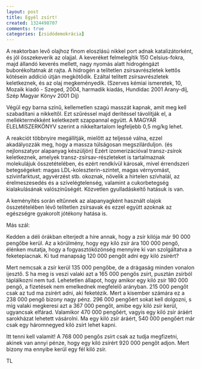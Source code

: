 ```yaml
---
layout: post
title: Egyél zsírt!
created: 1324498707
comments: true
categories: [zsidódemokrácia]
---
```

A reaktorban levő olajhoz finom eloszlású nikkel port adnak katalizátorként, és jól összekeverik az olajjal. A keveréket felmelegítik 150 Celsius-fokra, majd állandó keverés mellett, nagy nyomás alatt hidrogéngázt buborékoltatnak át rajta. A hidrogén a telítetlen zsírsavrészletek kettős kötésein addíció útján megkötődik. Ezáltal telített zsírsavrészletek keletkeznek, és az olaj megkeményedik. (Szerves kémiai ismeretek, 10, Mozaik kiadó - Szeged, 2004, harmadik kiadás, Hundidac 2001 Arany-díj, Szép Magyar Könyv 2001 Díj)

Végül egy barna színű, kellemetlen szagú masszát kapnak, amit meg kell szabadítani a nikkeltől. Ezt szűréssel majd derítéssel távolítják el, a melléktermékként keletkezett szappannal együtt. A MAGYAR ÉLELMISZERKÖNYV szerint a nikkeltartalom legfeljebb 0,5 mg/kg lehet.

A reakciót többnyire megállítják, mielőtt az teljessé válna, ezzel akadályozzák meg, hogy a massza túlságosan megszilárduljon. (és nejlonszatyor alapanyag készüljön) Ezért izomerizációval transz-zsírok keletkeznek, amelyek transz-zsírsav-részleteket is tartalmaznak molekulájuk összetételében, és ezért rendkívül károsak, mivel érrendszeri betegségeket: magas LDL-koleszterin-szintet, magas vérnyomást, szívinfarktust, agyvérzést stb. okoznak, növelik a hirtelen szívhalál, az érelmeszesedés és a szívelégtelenség, valamint a cukorbetegség kialakulásának valószínűségét. Közvetlen gyulladáskeltő hatásuk is van.

A keményítés során eltűnnek az alapanyagként használt olajok összetételében lévő telítetlen zsírsavak és ezzel együtt azoknak az egészségre gyakorolt jótékony hatása is.

Más szál:

Kedden a déli órákban elterjedt a híre annak, hogy a zsír kilója már 90 000 pengőbe kerül. Az a körülmény, hogy egy kiló zsír ára 100 000 pengő, élénken mutatja, hogy a fogyasztóközönség mennyire ki van szolgáltatva a feketepiacnak. Ki tud manapság 120 000 pengőt adni egy kiló zsírért?

Mert nemcsak a zsír kerül 135 000 pengőbe, de a drágaság minden vonalon ijesztő. S ha meg is veszi valaki azt a 165 000 pengős zsírt, pusztán zsírból táplálkozni nem tud. Lehetetlen állapot, hogy amikor egy kiló zsír 180 000 pengő, a fizetések nem emelkednek megfelelő arányban. 215 000 pengőt csak az tud ma zsírért adni, aki feketézik. Mert a kisember számára ez a 238 000 pengő bizony nagy pénz. 296 000 pengőért sokat kell dolgozni, s míg valaki megkeresi azt a 367 000 pengőt, amibe egy kiló zsír kerül, ugyancsak elfárad. Valamikor 470 000 pengőért, vagyis egy kiló zsír áráért sarokházat lehetett vásárolni. Ma egy kiló zsír áráért, 540 000 pengőért már csak egy háromnegyed kiló zsírt lehet kapni.

Itt tenni kell valamit! A 768 000 pengős zsírt csak az tudja megfizetni, akinek van annyi pénze, hogy egy kiló zsírért 920 000 pengőt adjon. Mert bizony ma ennyibe kerül egy fél kiló zsír.

TL

